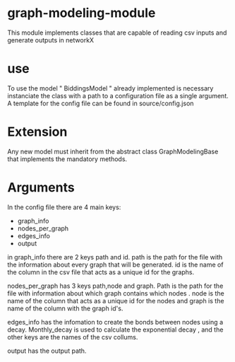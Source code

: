 
# graph-modeling-module
This module implements classes that are capable of reading csv inputs 
and generate outputs in networkX

# use

To use the model " BiddingsModel " already implemented is necessary
instanciate the class with a path to a configuration file as a single argument.
A template for the config file can be found in source/config.json

# Extension

Any new model must inherit from the abstract class GraphModelingBase 
that implements the mandatory methods.


# Arguments

In the config file there are 4 main keys:
- graph_info  
- nodes_per_graph
- edges_info 
- output

in graph_info there are 2 keys path and id. path is the path for the file
with the information about every graph that will be generated. id is the 
name of the column in the csv file that acts as a unique id for the graphs. 

nodes_per_graph has 3 keys path,node and graph. Path is the path for the file
with information about which graph contains which nodes . node is the name of the 
column that acts as a unique id for the nodes and graph is the name of the column 
with the graph id's.

edges_info has the infomation to create the bonds between nodes using a decay.
Monthly_decay is used to calculate the exponential decay , and the other keys are 
the names of the  csv collums.

output has the output path.